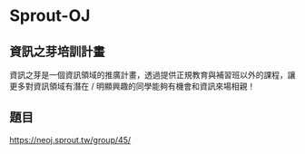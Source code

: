 # Sprout-OJ
## 資訊之芽培訓計畫
資訊之芽是一個資訊領域的推廣計畫，透過提供正規教育與補習班以外的課程，讓更多對資訊領域有潛在 / 明顯興趣的同學能夠有機會和資訊來場相親！
## 題目
https://neoj.sprout.tw/group/45/